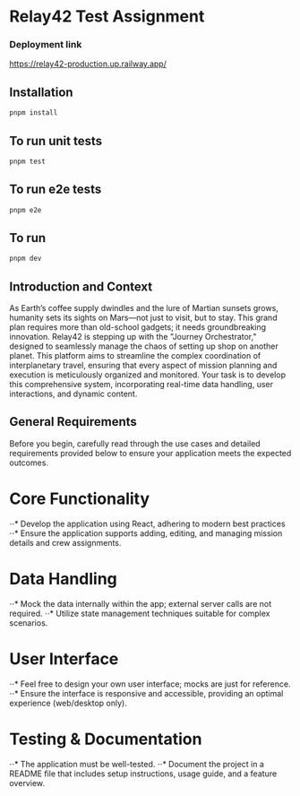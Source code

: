 # Relay42 Test Assignment

### Deployment link

https://relay42-production.up.railway.app/

## Installation

```sh
pnpm install
```

## To run unit tests

```sh
pnpm test
```

## To run e2e tests

```sh
pnpm e2e
```

## To run

```sh
pnpm dev
```

## Introduction and Context

As Earth’s coffee supply dwindles and the lure of Martian sunsets grows, humanity sets its sights
on Mars—not just to visit, but to stay. This grand plan requires more than old-school gadgets; it
needs groundbreaking innovation. Relay42 is stepping up with the "Journey Orchestrator,"
designed to seamlessly manage the chaos of setting up shop on another planet. This platform
aims to streamline the complex coordination of interplanetary travel, ensuring that every aspect of
mission planning and execution is meticulously organized and monitored. Your task is to develop
this comprehensive system, incorporating real-time data handling, user interactions, and dynamic
content.

## General Requirements

Before you begin, carefully read through the use cases and detailed requirements provided below
to ensure your application meets the expected outcomes.

# Core Functionality

⋅⋅* Develop the application using React, adhering to modern best practices
⋅⋅* Ensure the application supports adding, editing, and managing mission details and crew
assignments.

# Data Handling

⋅⋅* Mock the data internally within the app; external server calls are not required.
⋅⋅* Utilize state management techniques suitable for complex scenarios.

# User Interface

⋅⋅* Feel free to design your own user interface; mocks are just for reference.
⋅⋅* Ensure the interface is responsive and accessible, providing an optimal experience
(web/desktop only).

# Testing & Documentation

⋅⋅* The application must be well-tested.
⋅⋅* Document the project in a README file that includes setup instructions, usage guide, and
a feature overview.
